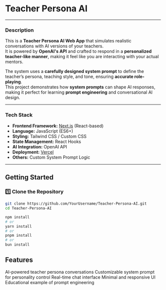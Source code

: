# Teacher Persona AI
---

### Description

This is a **Teacher Persona AI Web App** that simulates realistic conversations with AI versions of your teachers.  
It is powered by **OpenAI's API** and crafted to respond in a **personalized teacher-like manner**, making it feel like you are interacting with your actual mentors.  

The system uses a **carefully designed system prompt** to define the teacher’s persona, teaching style, and tone, ensuring **accurate role-playing**.  
This project demonstrates how **system prompts** can shape AI responses, making it perfect for learning **prompt engineering** and conversational AI design.

---

### Tech Stack

- **Frontend Framework:** [Next.js](https://nextjs.org/) (React-based)
- **Language:** JavaScript (ES6+)
- **Styling:** Tailwind CSS / Custom CSS
- **State Management:** React Hooks
- **AI Integration:** OpenAI API
- **Deployment:** [Vercel](https://vercel.com/)
- **Others:** Custom System Prompt Logic

---

## Getting Started

### 1️⃣ Clone the Repository
```bash
git clone https://github.com/YourUsername/Teacher-Persona-AI.git
cd Teacher-Persona-AI

npm install
# or
yarn install
# or
pnpm install
# or
bun install
```

## Features

AI-powered teacher persona conversations
Customizable system prompt for personality control
Real-time chat interface
Minimal and responsive UI
Educational example of prompt engineering

